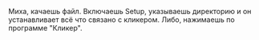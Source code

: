 Миха, качаешь файл.
Включаешь Setup, указываешь директорию и он устанавливает всё что связано с кликером.
Либо, нажимаешь по программе "Кликер".
